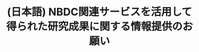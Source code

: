 ---
layout: post-en-none
published: true
title: '(日本語) NBDC関連サービスを活用して得られた研究成果に関する情報提供のお願い'
tags:
- サービス
- 募集
- 広報
category: en
---